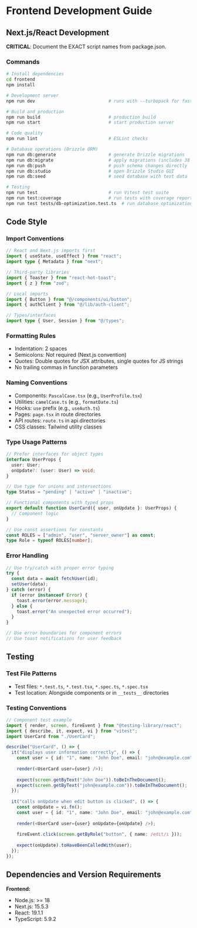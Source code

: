 # Frontend Development Guide

## Next.js/React Development

**CRITICAL**: Document the EXACT script names from package.json.

### Commands

```bash
# Install dependencies
cd frontend
npm install

# Development server
npm run dev                            # runs with --turbopack for fast refresh

# Build and production
npm run build                          # production build
npm run start                          # start production server

# Code quality
npm run lint                           # ESLint checks

# Database operations (Drizzle ORM)
npm run db:generate                    # generate Drizzle migrations
npm run db:migrate                     # apply migrations (includes 38 performance indexes)
npm run db:push                        # push schema changes directly
npm run db:studio                      # open Drizzle Studio GUI
npm run db:seed                        # seed database with test data

# Testing
npm run test                           # run Vitest test suite
npm run test:coverage                  # run tests with coverage report
npm run test tests/db-optimization.test.ts  # run database optimization tests
```

## Code Style

### Import Conventions
```typescript
// React and Next.js imports first
import { useState, useEffect } from "react";
import type { Metadata } from "next";

// Third-party libraries
import { Toaster } from "react-hot-toast";
import { z } from "zod";

// Local imports
import { Button } from "@/components/ui/button";
import { authClient } from "@/lib/auth-client";

// Types/interfaces
import type { User, Session } from "@/types";
```

### Formatting Rules
- Indentation: 2 spaces
- Semicolons: Not required (Next.js convention)
- Quotes: Double quotes for JSX attributes, single quotes for JS strings
- No trailing commas in function parameters

### Naming Conventions
- Components: `PascalCase.tsx` (e.g., `UserProfile.tsx`)
- Utilities: `camelCase.ts` (e.g., `formatDate.ts`)
- Hooks: `use` prefix (e.g., `useAuth.ts`)
- Pages: `page.tsx` in route directories
- API routes: `route.ts` in api directories
- CSS classes: Tailwind utility classes

### Type Usage Patterns
```typescript
// Prefer interfaces for object types
interface UserProps {
  user: User;
  onUpdate?: (user: User) => void;
}

// Use type for unions and intersections
type Status = "pending" | "active" | "inactive";

// Functional components with typed props
export default function UserCard({ user, onUpdate }: UserProps) {
  // Component logic
}

// Use const assertions for constants
const ROLES = ["admin", "user", "server_owner"] as const;
type Role = typeof ROLES[number];
```

### Error Handling
```typescript
// Use try/catch with proper error typing
try {
  const data = await fetchUser(id);
  setUser(data);
} catch (error) {
  if (error instanceof Error) {
    toast.error(error.message);
  } else {
    toast.error("An unexpected error occurred");
  }
}

// Use error boundaries for component errors
// Use toast notifications for user feedback
```

## Testing

### Test File Patterns
- Test files: `*.test.ts`, `*.test.tsx`, `*.spec.ts`, `*.spec.tsx`
- Test location: Alongside components or in `__tests__` directories

### Testing Conventions
```typescript
// Component test example
import { render, screen, fireEvent } from "@testing-library/react";
import { describe, it, expect, vi } from "vitest";
import UserCard from "./UserCard";

describe("UserCard", () => {
  it("displays user information correctly", () => {
    const user = { id: "1", name: "John Doe", email: "john@example.com" };
    
    render(<UserCard user={user} />);
    
    expect(screen.getByText("John Doe")).toBeInTheDocument();
    expect(screen.getByText("john@example.com")).toBeInTheDocument();
  });
  
  it("calls onUpdate when edit button is clicked", () => {
    const onUpdate = vi.fn();
    const user = { id: "1", name: "John Doe", email: "john@example.com" };
    
    render(<UserCard user={user} onUpdate={onUpdate} />);
    
    fireEvent.click(screen.getByRole("button", { name: /edit/i }));
    
    expect(onUpdate).toHaveBeenCalledWith(user);
  });
});
```

## Dependencies and Version Requirements

**Frontend:**
- Node.js: >= 18
- Next.js: 15.5.3
- React: 19.1.1
- TypeScript: 5.9.2
